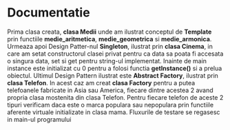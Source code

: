# Documentatie

Prima clasa creata, **clasa Medii** unde am ilustrat conceptul de **Template** prin functiile **medie_aritmetica**, **medie_geometrica** si **medie_armonica**.
Urmeaza apoi Design Patter-nul **Singleton**, ilustrat prin **clasa Cinema**, in care am setat constructorul clasei privat pentru ca data sa poata fi accesata o singura data, set si get pentru string-ul implementat. Inainte de main instance este initializat cu 0 pentru a folosi functia **getInstance()** si a prelua obiectul.
Ultimul Design Pattern ilustrat este **Abstract Factory**, ilustrat prin **clasa Telefon**. In acest caz am creat **clasa Factory** pentru a putea telefoanele fabricate in Asia sau America, fiecare dintre acestea 2 avand propria clasa mostenita din clasa Telefon. Pentru fiecare telefon de aceste 2 tipuri verificam daca este o marca populara sau nepopulara prin functiile aferente virtuale initializate in clasa mama.
Fluxurile de testare se regasesc in main-ul programului
